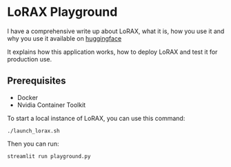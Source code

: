 # LoRAX Playground

I have a comprehensive write up about LoRAX, what it is, how you use it and why you use it available on [huggingface](https://huggingface.co/blog/macadeliccc/deploy-hundreds-of-models-on-one-gpu)

It explains how this application works, how to deploy LoRAX and test it for production use. 

## Prerequisites

+ Docker
+ Nvidia Container Toolkit

To start a local instance of LoRAX, you can use this command: 

```
./launch_lorax.sh
```

Then you can run: 

```python
streamlit run playground.py
```

